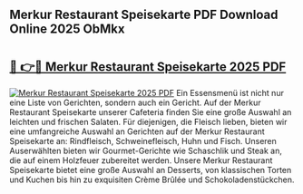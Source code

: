 ## Merkur Restaurant Speisekarte PDF Download Online 2025 ObMkx

# <h2><a href="http://gc71m3o.nevu.top/?p=Merkur+Restaurant+Speisekarte">🔗 👉🔴 Merkur Restaurant Speisekarte 2025 PDF</a></h2>

[![Merkur Restaurant Speisekarte 2025 PDF](https://i.imgur.com/dBaPXMq.png)](http://gc71m3o.nevu.top/?p=Merkur+Restaurant+Speisekarte)
Ein Essensmenü ist nicht nur eine Liste von Gerichten, sondern auch ein Gericht. Auf der Merkur Restaurant Speisekarte unserer Cafeteria finden Sie eine große Auswahl an leichten und frischen Salaten. Für diejenigen, die Fleisch lieben, bieten wir eine umfangreiche Auswahl an Gerichten auf der Merkur Restaurant Speisekarte an: Rindfleisch, Schweinefleisch, Huhn und Fisch. Unseren Auserwählten bieten wir Gourmet-Gerichte wie Schaschlik und Steak an, die auf einem Holzfeuer zubereitet werden. Unsere Merkur Restaurant Speisekarte bietet eine große Auswahl an Desserts, von klassischen Torten und Kuchen bis hin zu exquisiten Crème Brûlée und Schokoladenstückchen.
